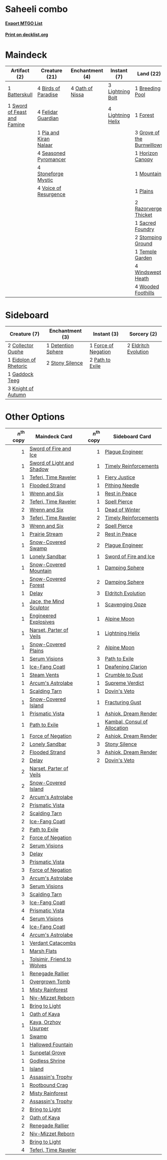 # Saheeli combo

#### [Export MTGO List](../collection/Saheeli%20combo/Saheeli%20combo.txt)
#### [Print on decklist.org](http://decklist.org/?deckmain=1%09Batterskull%0A4%09Birds%20of%20Paradise%0A1%09Breeding%20Pool%0A4%09Felidar%20Guardian%0A1%09Forest%0A3%09Grove%20of%20the%20Burnwillows%0A1%09Horizon%20Canopy%0A3%09Lightning%20Bolt%0A4%09Lightning%20Helix%0A1%09Mountain%0A4%09Oath%20of%20Nissa%0A1%09Pia%20and%20Kiran%20Nalaar%0A1%09Plains%0A2%09Razorverge%20Thicket%0A1%09Sacred%20Foundry%0A4%09Saheeli%20Rai%0A4%09Seasoned%20Pyromancer%0A2%09Stomping%20Ground%0A4%09Stoneforge%20Mystic%0A1%09Sword%20of%20Feast%20and%20Famine%0A1%09Temple%20Garden%0A4%09Voice%20of%20Resurgence%0A4%09Windswept%20Heath%0A4%09Wooded%20Foothills&deckside=2%09Collector%20Ouphe%0A1%09Detention%20Sphere%0A1%09Eidolon%20of%20Rhetoric%0A2%09Eldritch%20Evolution%0A1%09Force%20of%20Negation%0A1%09Gaddock%20Teeg%0A3%09Knight%20of%20Autumn%0A2%09Path%20to%20Exile%0A2%09Stony%20Silence)
# Maindeck

|                                             Artifact (2)                                             |                                          Creature (21)                                          |                                     Enchantment (4)                                      |                                        Instant (7)                                         |                                              Land (22)                                              |                                    Planeswalker (4)                                    |
|------------------------------------------------------------------------------------------------------|-------------------------------------------------------------------------------------------------|------------------------------------------------------------------------------------------|--------------------------------------------------------------------------------------------|-----------------------------------------------------------------------------------------------------|----------------------------------------------------------------------------------------|
|1 [Batterskull](http://gatherer.wizards.com/Pages/Card/Details.aspx?multiverseid=233055)              |4 [Birds of Paradise](http://gatherer.wizards.com/Pages/Card/Details.aspx?multiverseid=129906)   |4 [Oath of Nissa](http://gatherer.wizards.com/Pages/Card/Details.aspx?multiverseid=407650)|3 [Lightning Bolt](http://gatherer.wizards.com/Pages/Card/Details.aspx?multiverseid=806)    |1 [Breeding Pool](http://gatherer.wizards.com/Pages/Card/Details.aspx?multiverseid=97088)            |4 [Saheeli Rai](http://gatherer.wizards.com/Pages/Card/Details.aspx?multiverseid=417759)|
|1 [Sword of Feast and Famine](http://gatherer.wizards.com/Pages/Card/Details.aspx?multiverseid=214070)|4 [Felidar Guardian](http://gatherer.wizards.com/Pages/Card/Details.aspx?multiverseid=423686)    |                                                                                          |4 [Lightning Helix](http://gatherer.wizards.com/Pages/Card/Details.aspx?multiverseid=249386)|1 [Forest](http://gatherer.wizards.com/Pages/Card/Details.aspx?multiverseid=439860)                  |                                                                                        |
|                                                                                                      |1 [Pia and Kiran Nalaar](http://gatherer.wizards.com/Pages/Card/Details.aspx?multiverseid=442783)|                                                                                          |                                                                                            |3 [Grove of the Burnwillows](http://gatherer.wizards.com/Pages/Card/Details.aspx?multiverseid=130595)|                                                                                        |
|                                                                                                      |4 [Seasoned Pyromancer](http://gatherer.wizards.com/Pages/Card/Details.aspx?multiverseid=464094) |                                                                                          |                                                                                            |1 [Horizon Canopy](http://gatherer.wizards.com/Pages/Card/Details.aspx?multiverseid=409571)          |                                                                                        |
|                                                                                                      |4 [Stoneforge Mystic](http://gatherer.wizards.com/Pages/Card/Details.aspx?multiverseid=198383)   |                                                                                          |                                                                                            |1 [Mountain](http://gatherer.wizards.com/Pages/Card/Details.aspx?multiverseid=439859)                |                                                                                        |
|                                                                                                      |4 [Voice of Resurgence](http://gatherer.wizards.com/Pages/Card/Details.aspx?multiverseid=368951) |                                                                                          |                                                                                            |1 [Plains](http://gatherer.wizards.com/Pages/Card/Details.aspx?multiverseid=439856)                  |                                                                                        |
|                                                                                                      |                                                                                                 |                                                                                          |                                                                                            |2 [Razorverge Thicket](http://gatherer.wizards.com/Pages/Card/Details.aspx?multiverseid=209407)      |                                                                                        |
|                                                                                                      |                                                                                                 |                                                                                          |                                                                                            |1 [Sacred Foundry](http://gatherer.wizards.com/Pages/Card/Details.aspx?multiverseid=405106)          |                                                                                        |
|                                                                                                      |                                                                                                 |                                                                                          |                                                                                            |2 [Stomping Ground](http://gatherer.wizards.com/Pages/Card/Details.aspx?multiverseid=405110)         |                                                                                        |
|                                                                                                      |                                                                                                 |                                                                                          |                                                                                            |1 [Temple Garden](http://gatherer.wizards.com/Pages/Card/Details.aspx?multiverseid=405112)           |                                                                                        |
|                                                                                                      |                                                                                                 |                                                                                          |                                                                                            |4 [Windswept Heath](http://gatherer.wizards.com/Pages/Card/Details.aspx?multiverseid=405115)         |                                                                                        |
|                                                                                                      |                                                                                                 |                                                                                          |                                                                                            |4 [Wooded Foothills](http://gatherer.wizards.com/Pages/Card/Details.aspx?multiverseid=405116)        |                                                                                        |


# Sideboard

|                                          Creature (7)                                          |                                       Enchantment (3)                                       |                                         Instant (3)                                          |                                          Sorcery (2)                                          |
|------------------------------------------------------------------------------------------------|---------------------------------------------------------------------------------------------|----------------------------------------------------------------------------------------------|-----------------------------------------------------------------------------------------------|
|2 [Collector Ouphe](http://gatherer.wizards.com/Pages/Card/Details.aspx?multiverseid=464107)    |1 [Detention Sphere](http://gatherer.wizards.com/Pages/Card/Details.aspx?multiverseid=460139)|1 [Force of Negation](http://gatherer.wizards.com/Pages/Card/Details.aspx?multiverseid=464001)|2 [Eldritch Evolution](http://gatherer.wizards.com/Pages/Card/Details.aspx?multiverseid=414456)|
|1 [Eidolon of Rhetoric](http://gatherer.wizards.com/Pages/Card/Details.aspx?multiverseid=380409)|2 [Stony Silence](http://gatherer.wizards.com/Pages/Card/Details.aspx?multiverseid=247425)   |2 [Path to Exile](http://gatherer.wizards.com/Pages/Card/Details.aspx?multiverseid=220511)    |                                                                                               |
|1 [Gaddock Teeg](http://gatherer.wizards.com/Pages/Card/Details.aspx?multiverseid=140188)       |                                                                                             |                                                                                              |                                                                                               |
|3 [Knight of Autumn](http://gatherer.wizards.com/Pages/Card/Details.aspx?multiverseid=452933)   |                                                                                             |                                                                                              |                                                                                               |


# Other Options

|*n*<sup>th</sup> copy|                                            Maindeck Card                                            |*n*<sup>th</sup> copy|                                            Sideboard Card                                             |
|--------------------:|-----------------------------------------------------------------------------------------------------|--------------------:|-------------------------------------------------------------------------------------------------------|
|                    1|[Sword of Fire and Ice](http://gatherer.wizards.com/Pages/Card/Details.aspx?multiverseid=46429)      |                    1|[Plague Engineer](http://gatherer.wizards.com/Pages/Card/Details.aspx?multiverseid=464049)             |
|                    1|[Sword of Light and Shadow](http://gatherer.wizards.com/Pages/Card/Details.aspx?multiverseid=47453)  |                    1|[Timely Reinforcements](http://gatherer.wizards.com/Pages/Card/Details.aspx?multiverseid=220074)       |
|                    1|[Teferi, Time Raveler](http://gatherer.wizards.com/Pages/Card/Details.aspx?multiverseid=461148)      |                    1|[Fiery Justice](http://gatherer.wizards.com/Pages/Card/Details.aspx?multiverseid=376332)               |
|                    1|[Flooded Strand](http://gatherer.wizards.com/Pages/Card/Details.aspx?multiverseid=405098)            |                    1|[Pithing Needle](http://gatherer.wizards.com/Pages/Card/Details.aspx?multiverseid=129526)              |
|                    1|[Wrenn and Six](http://gatherer.wizards.com/Pages/Card/Details.aspx?multiverseid=464166)             |                    1|[Rest in Peace](http://gatherer.wizards.com/Pages/Card/Details.aspx?multiverseid=442021)               |
|                    2|[Teferi, Time Raveler](http://gatherer.wizards.com/Pages/Card/Details.aspx?multiverseid=461148)      |                    1|[Spell Pierce](http://gatherer.wizards.com/Pages/Card/Details.aspx?multiverseid=425876)                |
|                    2|[Wrenn and Six](http://gatherer.wizards.com/Pages/Card/Details.aspx?multiverseid=464166)             |                    1|[Dead of Winter](http://gatherer.wizards.com/Pages/Card/Details.aspx?multiverseid=464034)              |
|                    3|[Teferi, Time Raveler](http://gatherer.wizards.com/Pages/Card/Details.aspx?multiverseid=461148)      |                    2|[Timely Reinforcements](http://gatherer.wizards.com/Pages/Card/Details.aspx?multiverseid=220074)       |
|                    3|[Wrenn and Six](http://gatherer.wizards.com/Pages/Card/Details.aspx?multiverseid=464166)             |                    2|[Spell Pierce](http://gatherer.wizards.com/Pages/Card/Details.aspx?multiverseid=425876)                |
|                    1|[Prairie Stream](http://gatherer.wizards.com/Pages/Card/Details.aspx?multiverseid=401998)            |                    2|[Rest in Peace](http://gatherer.wizards.com/Pages/Card/Details.aspx?multiverseid=442021)               |
|                    1|[Snow-Covered Swamp](http://gatherer.wizards.com/Pages/Card/Details.aspx?multiverseid=121256)        |                    2|[Plague Engineer](http://gatherer.wizards.com/Pages/Card/Details.aspx?multiverseid=464049)             |
|                    1|[Lonely Sandbar](http://gatherer.wizards.com/Pages/Card/Details.aspx?multiverseid=376401)            |                    1|[Sword of Fire and Ice](http://gatherer.wizards.com/Pages/Card/Details.aspx?multiverseid=46429)        |
|                    1|[Snow-Covered Mountain](http://gatherer.wizards.com/Pages/Card/Details.aspx?multiverseid=121233)     |                    1|[Damping Sphere](http://gatherer.wizards.com/Pages/Card/Details.aspx?multiverseid=443101)              |
|                    1|[Snow-Covered Forest](http://gatherer.wizards.com/Pages/Card/Details.aspx?multiverseid=121192)       |                    2|[Damping Sphere](http://gatherer.wizards.com/Pages/Card/Details.aspx?multiverseid=443101)              |
|                    1|[Delay](http://gatherer.wizards.com/Pages/Card/Details.aspx?multiverseid=132228)                     |                    3|[Eldritch Evolution](http://gatherer.wizards.com/Pages/Card/Details.aspx?multiverseid=414456)          |
|                    1|[Jace, the Mind Sculptor](http://gatherer.wizards.com/Pages/Card/Details.aspx?multiverseid=442051)   |                    1|[Scavenging Ooze](http://gatherer.wizards.com/Pages/Card/Details.aspx?multiverseid=420783)             |
|                    1|[Engineered Explosives](http://gatherer.wizards.com/Pages/Card/Details.aspx?multiverseid=50139)      |                    1|[Alpine Moon](http://gatherer.wizards.com/Pages/Card/Details.aspx?multiverseid=447264)                 |
|                    1|[Narset, Parter of Veils](http://gatherer.wizards.com/Pages/Card/Details.aspx?multiverseid=460988)   |                    1|[Lightning Helix](http://gatherer.wizards.com/Pages/Card/Details.aspx?multiverseid=249386)             |
|                    1|[Snow-Covered Plains](http://gatherer.wizards.com/Pages/Card/Details.aspx?multiverseid=121267)       |                    2|[Alpine Moon](http://gatherer.wizards.com/Pages/Card/Details.aspx?multiverseid=447264)                 |
|                    1|[Serum Visions](http://gatherer.wizards.com/Pages/Card/Details.aspx?multiverseid=50145)              |                    3|[Path to Exile](http://gatherer.wizards.com/Pages/Card/Details.aspx?multiverseid=220511)               |
|                    1|[Ice-Fang Coatl](http://gatherer.wizards.com/Pages/Card/Details.aspx?multiverseid=464152)            |                    1|[Deafening Clarion](http://gatherer.wizards.com/Pages/Card/Details.aspx?multiverseid=452915)           |
|                    1|[Steam Vents](http://gatherer.wizards.com/Pages/Card/Details.aspx?multiverseid=405109)               |                    1|[Crumble to Dust](http://gatherer.wizards.com/Pages/Card/Details.aspx?multiverseid=401850)             |
|                    1|[Arcum's Astrolabe](http://gatherer.wizards.com/Pages/Card/Details.aspx?multiverseid=464169)         |                    1|[Supreme Verdict](http://gatherer.wizards.com/Pages/Card/Details.aspx?multiverseid=438776)             |
|                    1|[Scalding Tarn](http://gatherer.wizards.com/Pages/Card/Details.aspx?multiverseid=405107)             |                    1|[Dovin's Veto](http://gatherer.wizards.com/Pages/Card/Details.aspx?multiverseid=461120)                |
|                    1|[Snow-Covered Island](http://gatherer.wizards.com/Pages/Card/Details.aspx?multiverseid=121130)       |                    1|[Fracturing Gust](http://gatherer.wizards.com/Pages/Card/Details.aspx?multiverseid=146759)             |
|                    1|[Prismatic Vista](http://gatherer.wizards.com/Pages/Card/Details.aspx?multiverseid=464193)           |                    1|[Ashiok, Dream Render](http://gatherer.wizards.com/Pages/Card/Details.aspx?multiverseid=461155)        |
|                    1|[Path to Exile](http://gatherer.wizards.com/Pages/Card/Details.aspx?multiverseid=220511)             |                    1|[Kambal, Consul of Allocation](http://gatherer.wizards.com/Pages/Card/Details.aspx?multiverseid=417756)|
|                    1|[Force of Negation](http://gatherer.wizards.com/Pages/Card/Details.aspx?multiverseid=464001)         |                    2|[Ashiok, Dream Render](http://gatherer.wizards.com/Pages/Card/Details.aspx?multiverseid=461155)        |
|                    2|[Lonely Sandbar](http://gatherer.wizards.com/Pages/Card/Details.aspx?multiverseid=376401)            |                    3|[Stony Silence](http://gatherer.wizards.com/Pages/Card/Details.aspx?multiverseid=247425)               |
|                    2|[Flooded Strand](http://gatherer.wizards.com/Pages/Card/Details.aspx?multiverseid=405098)            |                    3|[Ashiok, Dream Render](http://gatherer.wizards.com/Pages/Card/Details.aspx?multiverseid=461155)        |
|                    2|[Delay](http://gatherer.wizards.com/Pages/Card/Details.aspx?multiverseid=132228)                     |                    2|[Dovin's Veto](http://gatherer.wizards.com/Pages/Card/Details.aspx?multiverseid=461120)                |
|                    2|[Narset, Parter of Veils](http://gatherer.wizards.com/Pages/Card/Details.aspx?multiverseid=460988)   |                     |                                                                                                       |
|                    2|[Snow-Covered Island](http://gatherer.wizards.com/Pages/Card/Details.aspx?multiverseid=121130)       |                     |                                                                                                       |
|                    2|[Arcum's Astrolabe](http://gatherer.wizards.com/Pages/Card/Details.aspx?multiverseid=464169)         |                     |                                                                                                       |
|                    2|[Prismatic Vista](http://gatherer.wizards.com/Pages/Card/Details.aspx?multiverseid=464193)           |                     |                                                                                                       |
|                    2|[Scalding Tarn](http://gatherer.wizards.com/Pages/Card/Details.aspx?multiverseid=405107)             |                     |                                                                                                       |
|                    2|[Ice-Fang Coatl](http://gatherer.wizards.com/Pages/Card/Details.aspx?multiverseid=464152)            |                     |                                                                                                       |
|                    2|[Path to Exile](http://gatherer.wizards.com/Pages/Card/Details.aspx?multiverseid=220511)             |                     |                                                                                                       |
|                    2|[Force of Negation](http://gatherer.wizards.com/Pages/Card/Details.aspx?multiverseid=464001)         |                     |                                                                                                       |
|                    2|[Serum Visions](http://gatherer.wizards.com/Pages/Card/Details.aspx?multiverseid=50145)              |                     |                                                                                                       |
|                    3|[Delay](http://gatherer.wizards.com/Pages/Card/Details.aspx?multiverseid=132228)                     |                     |                                                                                                       |
|                    3|[Prismatic Vista](http://gatherer.wizards.com/Pages/Card/Details.aspx?multiverseid=464193)           |                     |                                                                                                       |
|                    3|[Force of Negation](http://gatherer.wizards.com/Pages/Card/Details.aspx?multiverseid=464001)         |                     |                                                                                                       |
|                    3|[Arcum's Astrolabe](http://gatherer.wizards.com/Pages/Card/Details.aspx?multiverseid=464169)         |                     |                                                                                                       |
|                    3|[Serum Visions](http://gatherer.wizards.com/Pages/Card/Details.aspx?multiverseid=50145)              |                     |                                                                                                       |
|                    3|[Scalding Tarn](http://gatherer.wizards.com/Pages/Card/Details.aspx?multiverseid=405107)             |                     |                                                                                                       |
|                    3|[Ice-Fang Coatl](http://gatherer.wizards.com/Pages/Card/Details.aspx?multiverseid=464152)            |                     |                                                                                                       |
|                    4|[Prismatic Vista](http://gatherer.wizards.com/Pages/Card/Details.aspx?multiverseid=464193)           |                     |                                                                                                       |
|                    4|[Serum Visions](http://gatherer.wizards.com/Pages/Card/Details.aspx?multiverseid=50145)              |                     |                                                                                                       |
|                    4|[Ice-Fang Coatl](http://gatherer.wizards.com/Pages/Card/Details.aspx?multiverseid=464152)            |                     |                                                                                                       |
|                    4|[Arcum's Astrolabe](http://gatherer.wizards.com/Pages/Card/Details.aspx?multiverseid=464169)         |                     |                                                                                                       |
|                    1|[Verdant Catacombs](http://gatherer.wizards.com/Pages/Card/Details.aspx?multiverseid=405113)         |                     |                                                                                                       |
|                    1|[Marsh Flats](http://gatherer.wizards.com/Pages/Card/Details.aspx?multiverseid=405101)               |                     |                                                                                                       |
|                    1|[Tolsimir, Friend to Wolves](http://gatherer.wizards.com/Pages/Card/Details.aspx?multiverseid=461151)|                     |                                                                                                       |
|                    1|[Renegade Rallier](http://gatherer.wizards.com/Pages/Card/Details.aspx?multiverseid=423800)          |                     |                                                                                                       |
|                    1|[Overgrown Tomb](http://gatherer.wizards.com/Pages/Card/Details.aspx?multiverseid=405103)            |                     |                                                                                                       |
|                    1|[Misty Rainforest](http://gatherer.wizards.com/Pages/Card/Details.aspx?multiverseid=405102)          |                     |                                                                                                       |
|                    1|[Niv-Mizzet Reborn](http://gatherer.wizards.com/Pages/Card/Details.aspx?multiverseid=461135)         |                     |                                                                                                       |
|                    1|[Bring to Light](http://gatherer.wizards.com/Pages/Card/Details.aspx?multiverseid=401831)            |                     |                                                                                                       |
|                    1|[Oath of Kaya](http://gatherer.wizards.com/Pages/Card/Details.aspx?multiverseid=461136)              |                     |                                                                                                       |
|                    1|[Kaya, Orzhov Usurper](http://gatherer.wizards.com/Pages/Card/Details.aspx?multiverseid=460129)      |                     |                                                                                                       |
|                    1|[Swamp](http://gatherer.wizards.com/Pages/Card/Details.aspx?multiverseid=439858)                     |                     |                                                                                                       |
|                    1|[Hallowed Fountain](http://gatherer.wizards.com/Pages/Card/Details.aspx?multiverseid=97071)          |                     |                                                                                                       |
|                    1|[Sunpetal Grove](http://gatherer.wizards.com/Pages/Card/Details.aspx?multiverseid=420946)            |                     |                                                                                                       |
|                    1|[Godless Shrine](http://gatherer.wizards.com/Pages/Card/Details.aspx?multiverseid=405099)            |                     |                                                                                                       |
|                    1|[Island](http://gatherer.wizards.com/Pages/Card/Details.aspx?multiverseid=439857)                    |                     |                                                                                                       |
|                    1|[Assassin's Trophy](http://gatherer.wizards.com/Pages/Card/Details.aspx?multiverseid=452902)         |                     |                                                                                                       |
|                    1|[Rootbound Crag](http://gatherer.wizards.com/Pages/Card/Details.aspx?multiverseid=420934)            |                     |                                                                                                       |
|                    2|[Misty Rainforest](http://gatherer.wizards.com/Pages/Card/Details.aspx?multiverseid=405102)          |                     |                                                                                                       |
|                    2|[Assassin's Trophy](http://gatherer.wizards.com/Pages/Card/Details.aspx?multiverseid=452902)         |                     |                                                                                                       |
|                    2|[Bring to Light](http://gatherer.wizards.com/Pages/Card/Details.aspx?multiverseid=401831)            |                     |                                                                                                       |
|                    2|[Oath of Kaya](http://gatherer.wizards.com/Pages/Card/Details.aspx?multiverseid=461136)              |                     |                                                                                                       |
|                    2|[Renegade Rallier](http://gatherer.wizards.com/Pages/Card/Details.aspx?multiverseid=423800)          |                     |                                                                                                       |
|                    2|[Niv-Mizzet Reborn](http://gatherer.wizards.com/Pages/Card/Details.aspx?multiverseid=461135)         |                     |                                                                                                       |
|                    3|[Bring to Light](http://gatherer.wizards.com/Pages/Card/Details.aspx?multiverseid=401831)            |                     |                                                                                                       |
|                    4|[Teferi, Time Raveler](http://gatherer.wizards.com/Pages/Card/Details.aspx?multiverseid=461148)      |                     |                                                                                                       |

